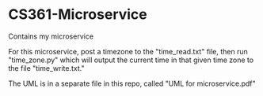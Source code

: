 # CS361-Microservice
Contains my microservice


For this microservice, post a timezone to the "time_read.txt" file, then run "time_zone.py" which will output the current time in that given time zone
to the file "time_write.txt."

The UML is in a separate file in this repo, called "UML for microservice.pdf"
